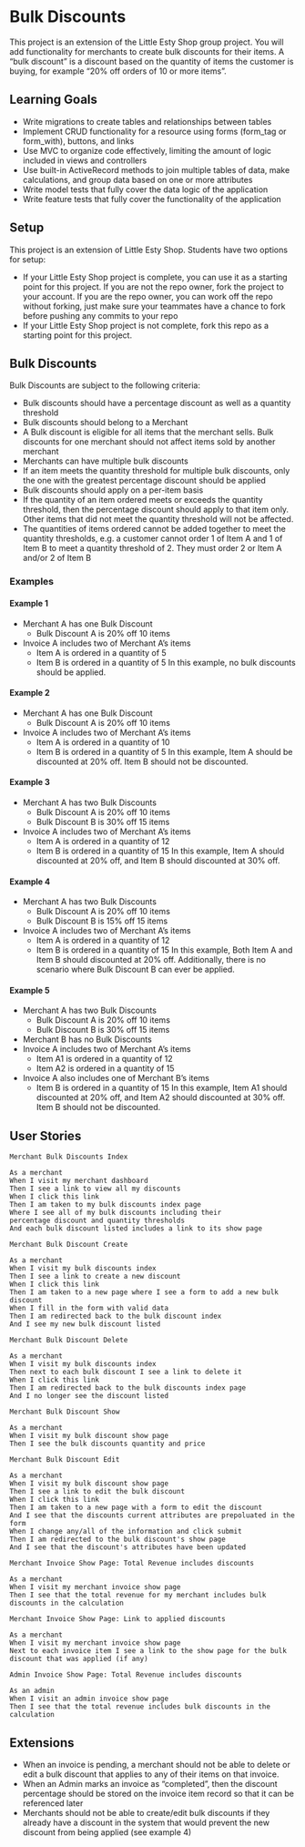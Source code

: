# Bulk Discounts

This project is an extension of the Little Esty Shop group project. You will add functionality for merchants to create bulk discounts for their items. A “bulk discount” is a discount based on the quantity of items the customer is buying, for example “20% off orders of 10 or more items”.

## Learning Goals

  - Write migrations to create tables and relationships between tables
  - Implement CRUD functionality for a resource using forms (form_tag or form_with), buttons, and links
  - Use MVC to organize code effectively, limiting the amount of logic included in views and controllers
  - Use built-in ActiveRecord methods to join multiple tables of data, make calculations, and group data based on one or more attributes
  - Write model tests that fully cover the data logic of the application
  - Write feature tests that fully cover the functionality of the application

## Setup
This project is an extension of Little Esty Shop. Students have two options for setup:

  - If your Little Esty Shop project is complete, you can use it as a starting point for this project. If you are not the repo owner, fork the project to your account. If you are the repo owner, you can work off the repo without forking, just make sure your teammates have a chance to fork before pushing any commits to your repo
  - If your Little Esty Shop project is not complete, fork this repo as a starting point for this project.

## Bulk Discounts

Bulk Discounts are subject to the following criteria:

  - Bulk discounts should have a percentage discount as well as a quantity threshold
  - Bulk discounts should belong to a Merchant
  - A Bulk discount is eligible for all items that the merchant sells. Bulk discounts for one merchant should not affect items sold by another merchant
  - Merchants can have multiple bulk discounts
  - If an item meets the quantity threshold for multiple bulk discounts, only the one with the greatest percentage discount should be applied
  - Bulk discounts should apply on a per-item basis
  - If the quantity of an item ordered meets or exceeds the quantity threshold, then the percentage discount should apply to that item only. Other items that did not meet the quantity threshold will not be affected.
  - The quantities of items ordered cannot be added together to meet the quantity thresholds, e.g. a customer cannot order 1 of Item A and 1 of Item B to meet a quantity threshold of 2. They must order 2 or Item A and/or 2 of Item B

### Examples
#### Example 1

  - Merchant A has one Bulk Discount
    - Bulk Discount A is 20% off 10 items
  - Invoice A includes two of Merchant A’s items
    - Item A is ordered in a quantity of 5
    - Item B is ordered in a quantity of 5
In this example, no bulk discounts should be applied.

#### Example 2

  - Merchant A has one Bulk Discount
    - Bulk Discount A is 20% off 10 items
  - Invoice A includes two of Merchant A’s items
    - Item A is ordered in a quantity of 10
    - Item B is ordered in a quantity of 5
In this example, Item A should be discounted at 20% off. Item B should not be discounted.

#### Example 3

  - Merchant A has two Bulk Discounts
    - Bulk Discount A is 20% off 10 items
    - Bulk Discount B is 30% off 15 items
  - Invoice A includes two of Merchant A’s items
    - Item A is ordered in a quantity of 12
    - Item B is ordered in a quantity of 15
In this example, Item A should discounted at 20% off, and Item B should discounted at 30% off.

#### Example 4

  - Merchant A has two Bulk Discounts
    - Bulk Discount A is 20% off 10 items
    - Bulk Discount B is 15% off 15 items
  - Invoice A includes two of Merchant A’s items
    - Item A is ordered in a quantity of 12
    - Item B is ordered in a quantity of 15
In this example, Both Item A and Item B should discounted at 20% off. Additionally, there is no scenario where Bulk Discount B can ever be applied.

#### Example 5

  - Merchant A has two Bulk Discounts
    - Bulk Discount A is 20% off 10 items
    - Bulk Discount B is 30% off 15 items
  - Merchant B has no Bulk Discounts
  - Invoice A includes two of Merchant A’s items
    - Item A1 is ordered in a quantity of 12
    - Item A2 is ordered in a quantity of 15
  - Invoice A also includes one of Merchant B’s items
    - Item B is ordered in a quantity of 15
In this example, Item A1 should discounted at 20% off, and Item A2 should discounted at 30% off. Item B should not be discounted.

## User Stories

``` 
Merchant Bulk Discounts Index

As a merchant
When I visit my merchant dashboard
Then I see a link to view all my discounts
When I click this link
Then I am taken to my bulk discounts index page
Where I see all of my bulk discounts including their
percentage discount and quantity thresholds
And each bulk discount listed includes a link to its show page
```

``` 
Merchant Bulk Discount Create

As a merchant
When I visit my bulk discounts index
Then I see a link to create a new discount
When I click this link
Then I am taken to a new page where I see a form to add a new bulk discount
When I fill in the form with valid data
Then I am redirected back to the bulk discount index
And I see my new bulk discount listed
```

```
Merchant Bulk Discount Delete

As a merchant
When I visit my bulk discounts index
Then next to each bulk discount I see a link to delete it
When I click this link
Then I am redirected back to the bulk discounts index page
And I no longer see the discount listed
```

```
Merchant Bulk Discount Show

As a merchant
When I visit my bulk discount show page
Then I see the bulk discounts quantity and price
```

```
Merchant Bulk Discount Edit

As a merchant
When I visit my bulk discount show page
Then I see a link to edit the bulk discount
When I click this link
Then I am taken to a new page with a form to edit the discount
And I see that the discounts current attributes are prepoluated in the form
When I change any/all of the information and click submit
Then I am redirected to the bulk discount's show page
And I see that the discount's attributes have been updated
```

```
Merchant Invoice Show Page: Total Revenue includes discounts

As a merchant
When I visit my merchant invoice show page
Then I see that the total revenue for my merchant includes bulk discounts in the calculation
```

```
Merchant Invoice Show Page: Link to applied discounts

As a merchant
When I visit my merchant invoice show page
Next to each invoice item I see a link to the show page for the bulk discount that was applied (if any)
```

```
Admin Invoice Show Page: Total Revenue includes discounts

As an admin
When I visit an admin invoice show page
Then I see that the total revenue includes bulk discounts in the calculation
```

## Extensions
  - When an invoice is pending, a merchant should not be able to delete or edit a bulk discount that applies to any of their items on that invoice.
  - When an Admin marks an invoice as “completed”, then the discount percentage should be stored on the invoice item record so that it can be referenced later
  - Merchants should not be able to create/edit bulk discounts if they already have a discount in the system that would prevent the new discount from being applied (see example 4)